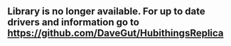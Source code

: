 ## Library is no longer available.  For up to date drivers and information go to https://github.com/DaveGut/HubithingsReplica
